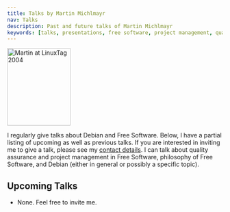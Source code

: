 ```yaml
---
title: Talks by Martin Michlmayr
nav: Talks
description: Past and future talks of Martin Michlmayr
keywords: [talks, presentations, free software, project management, quality]
---
```


<div class="right">
<img src = "../images/r_linuxtag2004_tbm1.jpg" class="border" alt="Martin at LinuxTag 2004" width="148" height="181" />
</div>

I regularly give talks about Debian and Free Software.  Below, I have a
partial listing of upcoming as well as previous talks.  If you are
interested in inviting me to give a talk, please see my <a href =
"../contact/">contact details</a>.  I can talk about quality assurance and
project management in Free Software, philosophy of Free Software, and
Debian (either in general or possibly a specific topic).

<h2>Upcoming Talks</h2>

<ul>

<li>None.  Feel free to invite me.</li>

</ul>

